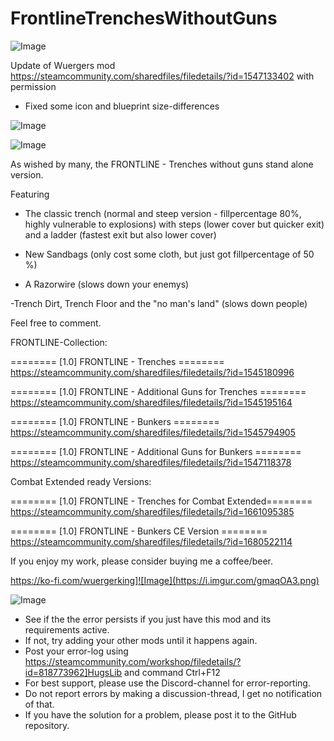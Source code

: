 # FrontlineTrenchesWithoutGuns

![Image](https://i.imgur.com/WAEzk68.png)

Update of Wuergers mod
https://steamcommunity.com/sharedfiles/filedetails/?id=1547133402
with permission

- Fixed some icon and blueprint size-differences

![Image](https://i.imgur.com/7Gzt3Rg.png)

	
![Image](https://i.imgur.com/NOW7jU1.png)

As wished by many, the FRONTLINE - Trenches without guns stand alone version.


Featuring
- The classic trench (normal and steep version - fillpercentage 80%, highly vulnerable to explosions) with steps (lower cover but quicker exit) and a ladder (fastest exit but also lower cover)

- New Sandbags (only cost some cloth, but just got fillpercentage of 50 %)

- A Razorwire (slows down your enemys)

-Trench Dirt, Trench Floor and the "no man's land" (slows down people)


Feel free to comment.


FRONTLINE-Collection:

======== [1.0] FRONTLINE - Trenches ========
https://steamcommunity.com/sharedfiles/filedetails/?id=1545180996

======== [1.0] FRONTLINE - Additional Guns for Trenches ========
https://steamcommunity.com/sharedfiles/filedetails/?id=1545195164

======== [1.0] FRONTLINE - Bunkers ========
https://steamcommunity.com/sharedfiles/filedetails/?id=1545794905

======== [1.0] FRONTLINE - Additional Guns for Bunkers ========
https://steamcommunity.com/sharedfiles/filedetails/?id=1547118378


Combat Extended ready Versions:

======== [1.0] FRONTLINE - Trenches for Combat Extended========
https://steamcommunity.com/sharedfiles/filedetails/?id=1661095385

======== [1.0] FRONTLINE - Bunkers CE Version ========
https://steamcommunity.com/sharedfiles/filedetails/?id=1680522114


If you enjoy my work, please consider buying me a coffee/beer.

 https://ko-fi.com/wuergerking]![Image](https://i.imgur.com/gmaqOA3.png)


![Image](https://i.imgur.com/Rs6T6cr.png)



-  See if the the error persists if you just have this mod and its requirements active.
-  If not, try adding your other mods until it happens again.
-  Post your error-log using https://steamcommunity.com/workshop/filedetails/?id=818773962]HugsLib and command Ctrl+F12
-  For best support, please use the Discord-channel for error-reporting.
-  Do not report errors by making a discussion-thread, I get no notification of that.
-  If you have the solution for a problem, please post it to the GitHub repository.




